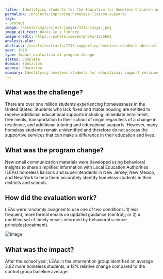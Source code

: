 ```yaml
---
title:  Identifying students for the Education for Homeless Children and Youth Program
permalink: /projects/improving-homeless-liaison-support/
tags:
- project  
image: /assets/img/project-images/1713-image.jpeg
image_alt_text: Books in a library
image-credit: https://pxhere.com/en/photo/1575601
analysis-plan: 
abstract: /assets/abstracts/1713-supporting-homeless-students-abstract.pdf
year: 2018  
type: Impact evaluation of program change
status: Complete
domain: Education
agency: Education
summary: Identifying homeless students for educational support services
---
```

## What was the challenge?

There are over one million students experiencing homelessness in the United States. Students who lack fixed and stable housing are entitled to receive additional educational supports including immediate enrollment, free meals, transportation to their school of origin regardless of a change in residence, and additional tutoring and educational supports. However, many homeless students remain unidentified and therefore do not access the supportive services that can make a difference in their education and lives.

## What was the program change?

New email communication materials were developed using behavioral insights to share simplified information with Local Education Authorities (LEAs) homeless liaisons and superintendents in New Jersey, New Mexico, and New York to help them accurately identify homeless students in their districts and schools.

## How did the evaluation work?

LEAs were randomly assigned to use one of two conditions: 1) less frequent, more formal emails on updated guidance (control); or 2) a modified set of timely emails informed by behavioral science principles(treatment).

![image]({{site.baseurl}}/assets/img/project-images/1713-graph.webp)

## What was the impact?

After the school year, LEAs in the intervention group identified on average 3.62 more homeless students, a 12% relative change compared to the control group baseline average.
